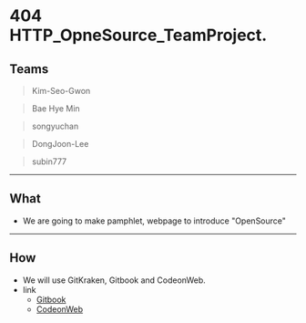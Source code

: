 404 HTTP_OpneSource_TeamProject.
================================

Teams
---------
>Kim-Seo-Gwon

>Bae Hye Min

>songyuchan

>DongJoon-Lee

>subin777

-------------------------

What
-----
* We are going to make pamphlet, webpage to introduce "OpenSource"

-------------------------

How
------
* We will use GitKraken, Gitbook and CodeonWeb.
* link 
  - [Gitbook](https://opensource-404project.gitbook.io/opensource-404/)
  - [CodeonWeb](https://erica.codeonweb.com/circle/@404-error)
